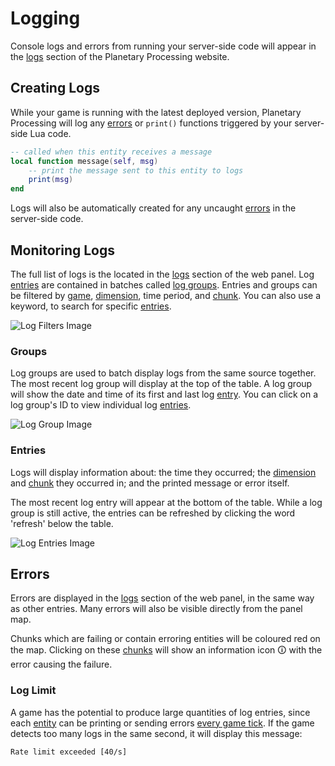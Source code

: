 # Logging

Console logs and errors from running your server-side code will appear in the [logs](https://panel.planetaryprocessing.io/logs) section of the Planetary Processing website.

## Creating Logs

While your game is running with the latest deployed version, Planetary Processing will log any [errors](logs.md#errors) or `print()` functions triggered by your server-side Lua code.

```lua
-- called when this entity receives a message
local function message(self, msg)
    -- print the message sent to this entity to logs  
    print(msg)
end
```

Logs will also be automatically created for any uncaught [errors](logs.md#errors) in the server-side code.



## Monitoring Logs

The full list of logs is the located in the [logs](https://panel.planetaryprocessing.io/logs) section of the web panel. Log [entries](logs.md#entries) are contained in batches called [log groups](logs.md#groups). Entries and groups can be filtered by [game](https://panel.planetaryprocessing.io/games), [dimension](dimensions.md), time period, and [chunk](chunks.md). You can also use a keyword, to search for specific [entries](logs.md#entries).

![Log Filters Image](https://planetaryprocessing.io/static/img/pp_log_filters.png)

### Groups

Log groups are used to batch display logs from the same source together. The most recent log group will display at the top of the table. A log group will show the date and time of its first and last log [entry](logs.md#entries). You can click on a log group's ID to view individual log [entries](logs.md#entries).

![Log Group Image](https://planetaryprocessing.io/static/img/pp_log_groups.png)

### Entries

Logs will display information about: the time they occurred; the [dimension](dimensions.md) and [chunk](chunks.md) they occurred in; and the printed message or error itself.&#x20;

The most recent log entry will appear at the bottom of the table. While a log group is still active, the entries can be refreshed by clicking the word 'refresh' below the table.

![Log Entries Image](https://planetaryprocessing.io/static/img/pp_log_entries.png)



## Errors

Errors are displayed in the [logs](https://panel.planetaryprocessing.io/logs) section of the web panel, in the same way as other entries. Many errors will also be visible directly from the panel map.&#x20;

Chunks which are failing or contain erroring entities will be coloured red on the map. Clicking on these [chunks](chunks.md) will show an information icon 🛈 with the error causing the failure.



### Log Limit

A game has the potential to produce large quantities of log entries, since each [entity](entities.md) can be printing or sending errors [every game tick](entities.md#update). If the game detects too many logs in the same second, it will display this message:

```
Rate limit exceeded [40/s]
```

